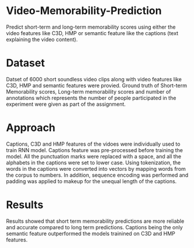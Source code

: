 # Video-Memorability-Prediction
Predict short-term and long-term memorability scores using either the video features like C3D, HMP or semantic feature like the captions (text explaining the video content).

# Dataset
Datset of 6000 short soundless video clips along with video features like C3D, HMP and semantic features were provied. Ground truth of Short-term Memorability scores, Long-term memorability scores and number of annotations which represents the number of people participated in the experiment were given as part of the assignment. 

# Approach
Captions, C3D and HMP features of the vidoes were individually used to train RNN model. Captions feature was pre-processed before training the model. All the punctuation marks were replaced with a space, and all the alphabets in the captions were set to lower case. Using tokenization, the words in the captions were converted into vectors by mapping words from the corpus to numbers. In addition, sequence encoding was performed and padding was applied to makeup for the unequal length of the captions. 

# Results
 Results showed that short term memorability predictions are more reliable and accurate compared to long term predictions. Captions being the only semantic feature outperformed the models trainined on C3D and HMP features.
